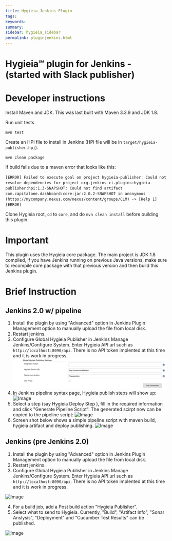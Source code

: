 ```yaml
---
title: Hygieia-Jenkins Plugin
tags:
keywords:
summary:
sidebar: hygieia_sidebar
permalink: pluginjenkins.html
---
```

# Hygieia℠ plugin for Jenkins - (started with Slack publisher)

# Developer instructions

Install Maven and JDK.  This was last built with Maven 3.3.9 and JDK 1.8. 

Run unit tests

    mvn test

Create an HPI file to install in Jenkins (HPI file will be in `target/hygieia-publisher.hpi`).

    mvn clean package 

If build fails due to a maven error that looks like this:

`[ERROR] Failed to execute goal on project hygieia-publisher: Could not resolve dependencies for project org.jenkins-ci.plugins:hygieia-publisher:hpi:1.3-SNAPSHOT: Could not find artifact com.capitalone.dashboard:core:jar:2.0.2-SNAPSHOT in anonymous (https://mycompany.nexus.com/nexus/content/groups/CLM) -> [Help 1][ERROR]`

Clone Hygieia root, `cd` to `core`, and do `mvn clean install` before building this plugin.


# Important
This plugin uses the Hygieia core package. The main project is JDK 1.8 compiled, if you have Jenkins running on previous Java versions, make sure to recompile core package with that previous version and then build this Jenkins plugin.

# Brief Instruction
## Jenkins 2.0 w/ pipeline 
1. Install the plugin by using "Advanced" option in Jenkins Plugin Management option to manually upload the file from local disk.
2. Restart jenkins.
3. Configure Global Hygieia Publisher in Jenkins Manage Jenkins/Configure System. Enter Hygieia API url such as `http://localhost:8090/api`. There is no API token implented at this time and it is work in progress.
![NewLink](https://github.com/Megha849/HygieiaDocs/blob/gh-pages/media/images/jenkins-global.png)
4. In Jenkins pipeline syntax page, Hygieia publish steps will show up:
![Image](https://megha849.github.io/HygieiaDocs/media/images/jenkins2.0-steplist.png)
5. Select a step (say Hygieia Deploy Step ), fill in the required information and click "Generate Pipeline Script". The generated scirpt now can be copied to the pipeline script:
![Image](https://megha849.github.io/HygieiaDocs/media/images/jenkins2.0-hygieia-deploy-step.png)
6. Screen shot below shows a simple pipeline script with maven build, hygieia artifact and deploy publishing.
![Image](https://megha849.github.io/HygieiaDocs/media/images/jenkins2.0-pipeline-deploy-publish.png)

## Jenkins (pre Jenkins 2.0) 

1. Install the plugin by using "Advanced" option in Jenkins Plugin Management option to manually upload the file from local disk.
2. Restart jenkins.
3. Configure Global Hygieia Publisher in Jenkins Manage Jenkins/Configure System. Enter Hygieia API url such as `http://localhost:8090/api`. There is no API token implented at this time and it is work in progress.

![Image](https://megha849.github.io/HygieiaDocs/media/images/jenkins-global.png)

4. For a build job, add a Post build action "Hygieia Publisher". 
5. Select what to send to Hygieia. Currently, "Build", "Artifact Info", "Sonar Anslysis", "Deployment" and "Cucumber Test Results" can be published. 

![Image](https://megha849.github.io/HygieiaDocs/media/images/jenkins-job-config.png)

